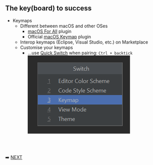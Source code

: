 ## The key(board) to success

* Keymaps
  * Different between macOS and other OSes
    * [macOS For All](https://plugins.jetbrains.com/plugin/13968-macos-for-all) plugin
    * Official [macOS Keymap](https://plugins.jetbrains.com/plugin/13258-macos-keymap) plugin
  * Interop keymaps (Eclipse, Visual Studio, etc.) on Marketplace
  * Customise your keymaps
    * ...use [Quick Switch]() when pairing: `Ctrl + backtick`
      ![Switch popup](img/quick-switch.png)

<br/>
<br/>

➡️ [NEXT](006.md)
